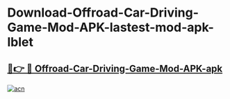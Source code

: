 # Download-Offroad-Car-Driving-Game-Mod-APK-lastest-mod-apk-lblet

<h2><a href="https://apkcomod.com?title=Offroad-Car-Driving-Game-Mod-APK">🔗👉 🔴 Offroad-Car-Driving-Game-Mod-APK-apk </a></h2>

[![acn](https://github.com/user-attachments/assets/0f9c940e-d8b0-45ae-aac7-cd30a18b3e1c)](https://apkcomod.com?title=Offroad-Car-Driving-Game-Mod-APK)

